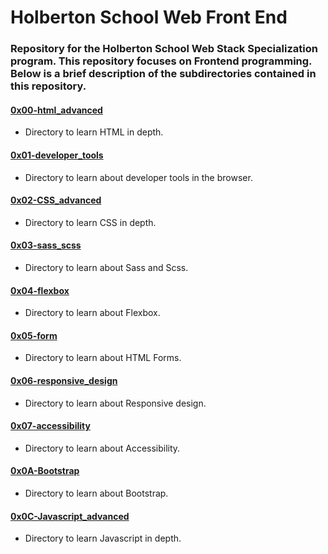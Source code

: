 # Holberton School Web Front End

### Repository for the Holberton School Web Stack Specialization program. This repository focuses on Frontend programming. Below is a brief description of the subdirectories contained in this repository.

#### [0x00-html_advanced](./0x00-html_advanced)

- Directory to learn HTML in depth.

#### [0x01-developer_tools](./0x01-developer_tools)

- Directory to learn about developer tools in the browser.

#### [0x02-CSS_advanced](0x02-CSS_advanced)

- Directory to learn CSS in depth.

#### [0x03-sass_scss](./0x03-sass_scss)

- Directory to learn about Sass and Scss.

#### [0x04-flexbox](./0x04-flexbox)

- Directory to learn about Flexbox.

#### [0x05-form](./0x05-form)

- Directory to learn about HTML Forms.

#### [0x06-responsive_design](./0x06-responsive_design)

- Directory to learn about Responsive design.

#### [0x07-accessibility](./0x07-accessibility)

- Directory to learn about Accessibility.

#### [0x0A-Bootstrap](./0x0A-Bootstrap)

- Directory to learn about Bootstrap.

#### [0x0C-Javascript_advanced](./0x0C-Javascript_advanced)

- Directory to learn Javascript in depth.
